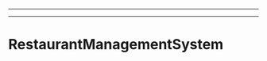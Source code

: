 --------------
----------------------------------------------------------------------------------------------------
# RestaurantManagementSystem

